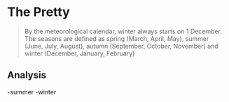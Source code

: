 # The Pretty

>By the meteorological calendar, winter always starts on 1 December. The seasons are defined as spring (March, April, May), summer (June, July, August), autumn (September, October, November) and winter (December, January, February)

## Analysis
-summer
-winter
    
    

